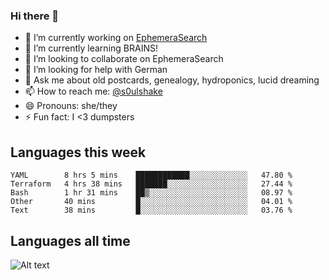 ### Hi there 👋

<!--
**soulshake/soulshake** is a ✨ _special_ ✨ repository because its `README.md` (this file) appears on your GitHub profile.

Here are some ideas to get you started:

- 🔭 I’m currently working on ...
- 🌱 I’m currently learning ...
- 👯 I’m looking to collaborate on ...
- 🤔 I’m looking for help with ...
- 💬 Ask me about ...
- 📫 How to reach me: ...
- 😄 Pronouns: ...
- ⚡ Fun fact: ...
-->


- 🔭 I’m currently working on [EphemeraSearch](https://www.ephemerasearch.com/)
- 🌱 I’m currently learning BRAINS!
- 👯 I’m looking to collaborate on EphemeraSearch
- 🤔 I’m looking for help with German
- 💬 Ask me about old postcards, genealogy, hydroponics, lucid dreaming
- 📫 How to reach me: [@s0ulshake](https://twitter.com/soulshake)
- 😄 Pronouns: she/they
- ⚡ Fun fact: I <3 dumpsters

## Languages this week

<!--START_SECTION:waka-->
```text
YAML        8 hrs 5 mins    ████████████░░░░░░░░░░░░░   47.80 % 
Terraform   4 hrs 38 mins   ███████░░░░░░░░░░░░░░░░░░   27.44 % 
Bash        1 hr 31 mins    ██▒░░░░░░░░░░░░░░░░░░░░░░   08.97 % 
Other       40 mins         █░░░░░░░░░░░░░░░░░░░░░░░░   04.01 % 
Text        38 mins         █░░░░░░░░░░░░░░░░░░░░░░░░   03.76 % 
```
<!--END_SECTION:waka-->

## Languages all time
![Alt text](https://wakatime.com/share/@aj/6aa10b67-a5e9-4fb1-acaf-8692f4385172.svg)
